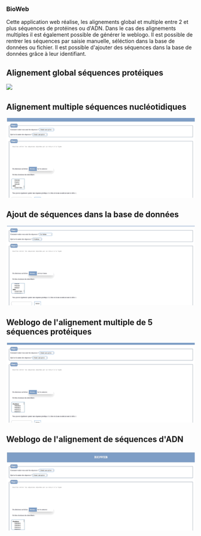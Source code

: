 ### BioWeb 
Cette application web réalise, les alignements global et multiple entre 2 et plus séquences de protéines ou d'ADN. Dans le cas des alignements multiples il est également possible de générer le weblogo. Il est possible de rentrer les séquences par saisie manuelle, séléction dans la base de données ou fichier. Il est possible d'ajouter des séquences dans la base de données grâce à leur identifiant.

## Alignement global séquences protéiques
![](Demos/AG_Prot.gif) 

## Alignement multiple séquences nucléotidiques
![](Demos/AM_ADN.gif)


## Ajout de séquences dans la base de données
![](Demos/AjoutSequenceBDD.gif)

## Weblogo de l'alignement multiple de 5 séquences protéiques 
![](Demos/WL_5sequencesProt.gif)

## Weblogo de l'alignement de séquences d'ADN 
![](Demos/WL_ADN.gif)
